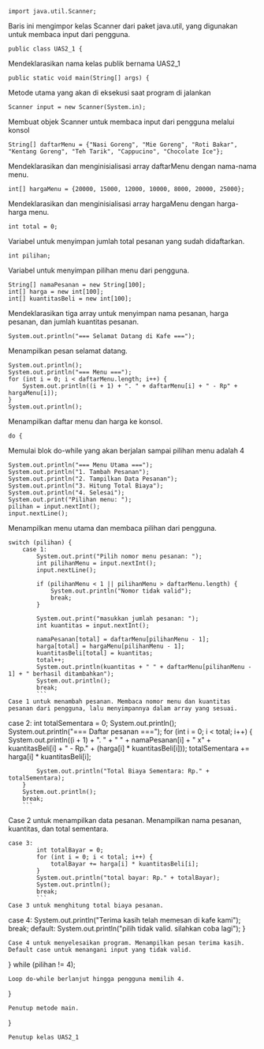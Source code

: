 ```
import java.util.Scanner;
```
Baris ini mengimpor kelas Scanner dari paket java.util, yang digunakan untuk membaca input dari pengguna.

```
public class UAS2_1 {
```
Mendeklarasikan nama kelas publik bernama UAS2_1

```
public static void main(String[] args) {
```   
Metode utama yang akan di eksekusi saat program di jalankan

```
Scanner input = new Scanner(System.in);
```
Membuat objek Scanner untuk membaca input dari pengguna melalui konsol

```
String[] daftarMenu = {"Nasi Goreng", "Mie Goreng", "Roti Bakar", "Kentang Goreng", "Teh Tarik", "Cappucino", "Chocolate Ice"};
```
Mendeklarasikan dan menginisialisasi array daftarMenu dengan nama-nama menu.

```
int[] hargaMenu = {20000, 15000, 12000, 10000, 8000, 20000, 25000};
```
Mendeklarasikan dan menginisialisasi array hargaMenu dengan harga-harga menu.

```
int total = 0;
```
Variabel untuk menyimpan jumlah total pesanan yang sudah didaftarkan.

```
int pilihan;
```
Variabel untuk menyimpan pilihan menu dari pengguna.

```
String[] namaPesanan = new String[100];
int[] harga = new int[100];
int[] kuantitasBeli = new int[100];
```
Mendeklarasikan tiga array untuk menyimpan nama pesanan, harga pesanan, dan jumlah kuantitas pesanan.

```
System.out.println("=== Selamat Datang di Kafe ===");
```
Menampilkan pesan selamat datang.

```
System.out.println();
System.out.println("=== Menu ===");
for (int i = 0; i < daftarMenu.length; i++) {
    System.out.println((i + 1) + ". " + daftarMenu[i] + " - Rp" + hargaMenu[i]);
}
System.out.println();
```
Menampilkan daftar menu dan harga ke konsol.

```
do {
```
Memulai blok do-while yang akan berjalan sampai pilihan menu adalah 4

```
System.out.println("=== Menu Utama ===");
System.out.println("1. Tambah Pesanan");
System.out.println("2. Tampilkan Data Pesanan");
System.out.println("3. Hitung Total Biaya");
System.out.println("4. Selesai");
System.out.print("Pilihan menu: ");
pilihan = input.nextInt();
input.nextLine();
```
Menampilkan menu utama dan membaca pilihan dari pengguna.

```
switch (pilihan) {
    case 1:
        System.out.print("Pilih nomor menu pesanan: ");
        int pilihanMenu = input.nextInt();
        input.nextLine();

        if (pilihanMenu < 1 || pilihanMenu > daftarMenu.length) {
            System.out.println("Nomor tidak valid");
            break;
        }

        System.out.print("masukkan jumlah pesanan: ");
        int kuantitas = input.nextInt();

        namaPesanan[total] = daftarMenu[pilihanMenu - 1];
        harga[total] = hargaMenu[pilihanMenu - 1];
        kuantitasBeli[total] = kuantitas;
        total++;
        System.out.println(kuantitas + " " + daftarMenu[pilihanMenu - 1] + " berhasil ditambahkan");
        System.out.println();
        break;
        ```
Case 1 untuk menambah pesanan. Membaca nomor menu dan kuantitas pesanan dari pengguna, lalu menyimpannya dalam array yang sesuai.

```
case 2:
        int totalSementara = 0;
        System.out.println();
        System.out.println("=== Daftar pesanan ===");
        for (int i = 0; i < total; i++) {
            System.out.println((i + 1) + ". " + " " + namaPesanan[i] + " x" + kuantitasBeli[i] + " - Rp." + (harga[i] * kuantitasBeli[i]));
            totalSementara += harga[i] * kuantitasBeli[i];

            System.out.println("Total Biaya Sementara: Rp." + totalSementara);
        }
        System.out.println();
        break;
        ```
Case 2 untuk menampilkan data pesanan. Menampilkan nama pesanan, kuantitas, dan total sementara.

```
case 3:
        int totalBayar = 0;
        for (int i = 0; i < total; i++) {
            totalBayar += harga[i] * kuantitasBeli[i];
        }
        System.out.println("total bayar: Rp." + totalBayar);
        System.out.println();
        break;
        ```
Case 3 untuk menghitung total biaya pesanan.

```
case 4:
        System.out.println("Terima kasih telah memesan di kafe kami");
        break;
    default:
        System.out.println("pilih tidak valid. silahkan coba lagi");
}
```
Case 4 untuk menyelesaikan program. Menampilkan pesan terima kasih. Default case untuk menangani input yang tidak valid.

```
} while (pilihan != 4);
```
Loop do-while berlanjut hingga pengguna memilih 4.

```
}
```
Penutup metode main.

```
}
```
Penutup kelas UAS2_1    